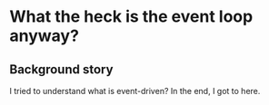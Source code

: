 # What the heck is the event loop anyway?

## Background story 

I tried to understand what is event-driven? In the end, I got to here. 